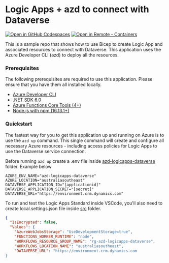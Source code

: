# Logic Apps + azd to connect with Dataverse

[![Open in GitHub Codespaces](https://img.shields.io/static/v1?style=for-the-badge&label=GitHub+Codespaces&message=Open&color=brightgreen&logo=github)](https://github.com/codespaces/new?hide_repo_select=true&ref=main&repo=654787536&machine=standardLinux32gb&devcontainer_path=.devcontainer%2Fdevcontainer.json&location=WestUs2)
[![Open in Remote - Containers](https://img.shields.io/static/v1?style=for-the-badge&label=Remote%20-%20Containers&message=Open&color=blue&logo=visualstudiocode)](https://vscode.dev/redirect?url=vscode://ms-vscode-remote.remote-containers/cloneInVolume?url=https://github.com/rajyraman/azd-logicapps-dataverse)

This is a sample repo that shows how to use Bicep to create Logic App and associated resources to connect with Dataverse. This application uses the Azure Developer CLI (azd) to deploy all the resources.

### Prerequisites

The following prerequisites are required to use this application. Please ensure that you have them all installed locally.

- [Azure Developer CLI](https://aka.ms/azd-install)
- [.NET SDK 6.0](https://dotnet.microsoft.com/download/dotnet/6.0)
- [Azure Functions Core Tools (4+)](https://docs.microsoft.com/azure/azure-functions/functions-run-local)
- [Node.js with npm (16.13.1+)](https://nodejs.org/)

### Quickstart

The fastest way for you to get this application up and running on Azure is to use the `azd up` command. This single command will create and configure all necessary Azure resources - including access policies for Logic Apps to use the Dataverse service connection.

Before running `azd up` create a .env file inside [azd-logicapps-dataverse](./.azure/azd-logicapps-dataverse/) folder. Example below

```
AZURE_ENV_NAME="azd-logicapps-dataverse"
AZURE_LOCATION="australiasoutheast"
DATAVERSE_APPLICATION_ID="[applicationid]"
DATAVERSE_APPLICATION_SECRET="[secret]"
DATAVERSE_URL="https://environment.crm.dynamics.com"
```

To run and test the Logic Apps Standard inside VSCode, you'll also need to create local.settings.json file inside [src](./src/) folder.

```json
{
  "IsEncrypted": false,
  "Values": {
    "AzureWebJobsStorage": "UseDevelopmentStorage=true",
    "FUNCTIONS_WORKER_RUNTIME": "node",
    "WORKFLOWS_RESOURCE_GROUP_NAME": "rg-azd-logicapps-dataverse",
    "WORKFLOWS_LOCATION_NAME": "australiasoutheast",
    "DATAVERSE_URL": "https://environment.crm.dynamics.com
}
```